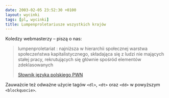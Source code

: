 ```yaml
---
date: 2003-02-05 23:52:30 +0100
layout: wycinki
tags: [pl, wycinki]
title: Lumpenproletariusze wszystkich krajów
---
```


Koledzy webmasterzy – piszą o nas:

> lumpenproletariat
> : najniższa w hierarchii społecznej warstwa społeczeństwa kapitalistycznego, składająca się z ludzi nie mających stałej pracy, rekrutujących się głównie spośród elementów zdeklasowanych
>
> [Słownik języka polskiego PWN](http://sjp.pwn.pl/haslo.php?id=29525 '„lumpenproletariat” na sjp.pwn.pl')

Zauważcie też odważne użycie tagów `<dl>`, `<dt>` oraz `<dd>` w powyższym `<blockquocie>`.
